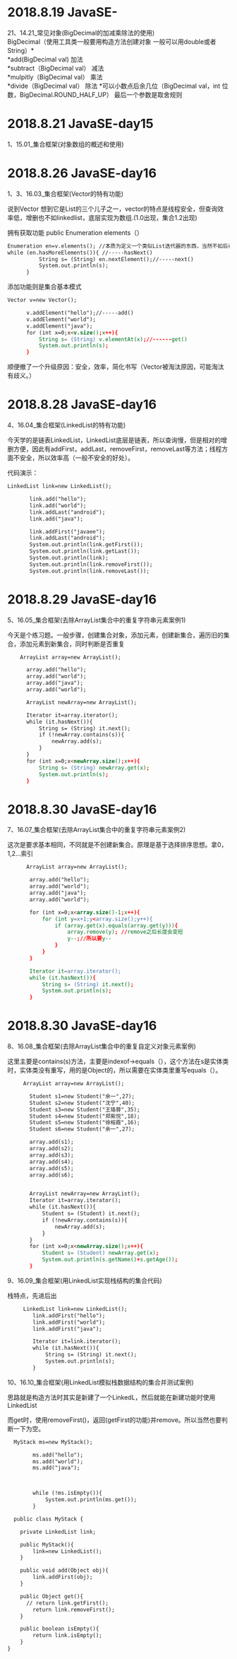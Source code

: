  # 2018.8.19 JavaSE-
 21、14.21_常见对象(BigDecimal的加减乘除法的使用)<br>
 BigDecimal（使用工具类一般要用构造方法创建对象 一般可以用double或者String）*<br>
 *add(BigDecimal val) 加法<br>
 *subtract（BigDecimal val） 减法<br>
 *mulpitly（BigDecimal val） 乘法<br>
 *divide（BigDecimal val） 除法 *可以小数点后余几位（BigDecimal val，int 位数，BigDecimal.ROUND_HALF_UP） 最后一个参数是取舍规则<br>
  # 2018.8.21 JavaSE-day15
  1、15.01_集合框架(对象数组的概述和使用)
  # 2018.8.26 JavaSE-day16
  1、3、16.03_集合框架(Vector的特有功能)
  
  说到Vector 想到它是List的三个儿子之一，vector的特点是线程安全，但查询效率低，增删也不如linkedlist，底层实现为数组.(1.0出现，集合1.2出现)
  
  拥有获取功能 public Enumeration elements（）
  
  ``` HTML
  Enumeration en=v.elements(); //本质为定义一个类似List迭代器的东西，当然不如后者
 while (en.hasMoreElements()){ //-----hasNext()
            String s= (String) en.nextElement();//-----next()
            System.out.println(s);
        }
```

添加功能则是集合基本模式

  ``` HTML
 Vector v=new Vector();

        v.addElement("hello");//-----add()
        v.addElement("world");
        v.addElement("java");
        for (int x=0;x<v.size();x++){
            String s= (String) v.elementAt(x);//------get()
            System.out.println(s);
        }
```

顺便撤了一个升级原因：安全，效率，简化书写（Vector被淘汰原因，可能淘汰有歧义。）

 # 2018.8.28 JavaSE-day16
  4、16.04_集合框架(LinkedList的特有功能)

今天学的是链表LinkedList，LinkedList底层是链表，所以查询慢，但是相对的增删方便，因此有addFirst，addLast，removeFirst，removeLast等方法；线程方面不安全，所以效率高（一般不安全的好处）。

代码演示：
 ``` HTML
LinkedList link=new LinkedList();

        link.add("hello");
        link.add("world");
        link.addLast("android");
        link.add("java");

        link.addFirst("javaee");
        link.addLast("android");
        System.out.println(link.getFirst());
        System.out.println(link.getLast());
        System.out.println(link);
        System.out.println(link.removeFirst());
        System.out.println(link.removeLast());
```
 # 2018.8.29 JavaSE-day16
 
 5、16.05_集合框架(去除ArrayList集合中的重复字符串元素案例1)
 
 今天是个练习题。一般步骤，创建集合对象，添加元素，创建新集合，遍历旧的集合，添加元素到新集合，同时判断是否重复
  ``` HTML
      ArrayList array=new ArrayList();

        array.add("hello");
        array.add("world");
        array.add("java");
        array.add("world");

        ArrayList newArray=new ArrayList();

        Iterator it=array.iterator();
        while (it.hasNext()){
            String s= (String) it.next();
            if (!newArray.contains(s)){
                newArray.add(s);
            }
        }
        for (int x=0;x<newArray.size();x++){
            String s= (String) newArray.get(x);
            System.out.println(s);
        }
```
# 2018.8.30 JavaSE-day16

7、16.07_集合框架(去除ArrayList集合中的重复字符串元素案例2)

这次是要求基本相同，不同就是不创建新集合。原理是基于选择排序思想。拿0，1,2...索引

 ``` HTML
       ArrayList array=new ArrayList();

        array.add("hello");
        array.add("world");
        array.add("java");
        array.add("world");

        for (int x=0;x<array.size()-1;x++){
            for (int y=x+1;y<array.size();y++){
                if (array.get(x).equals(array.get(y))){
                    array.remove(y); //remove之后长度会变短
                    y--;//所以要y--
                }
            }
        }

        Iterator it=array.iterator();
        while (it.hasNext()){
            String s= (String) it.next();
            System.out.println(s);
        }
```
# 2018.8.30 JavaSE-day16

8、16.08_集合框架(去除ArrayList集合中的重复自定义对象元素案例)

这里主要是contains(s)方法，主要是indexof→equals（），这个方法在s是实体类时，实体类没有重写，用的是Object的，所以需要在实体类里重写equals（）。

 ``` HTML
      ArrayList array=new ArrayList();

        Student s1=new Student("余一",27);
        Student s2=new Student("沈宁",40);
        Student s3=new Student("王珞蓉",35);
        Student s4=new Student("郑紫悦",18);
        Student s5=new Student("徐榕霞",16);
        Student s6=new Student("余一",27);

        array.add(s1);
        array.add(s2);
        array.add(s3);
        array.add(s4);
        array.add(s5);
        array.add(s6);


        ArrayList newArray=new ArrayList();
        Iterator it=array.iterator();
        while (it.hasNext()){
            Student s= (Student) it.next();
            if (!newArray.contains(s)){
                newArray.add(s);
            }
        }
        for (int x=0;x<newArray.size();x++){
            Student s= (Student) newArray.get(x);
            System.out.println(s.getName()+s.getAge());
        }
```

9、16.09_集合框架(用LinkedList实现栈结构的集合代码)

栈特点，先进后出

``` HTML
     LinkedList link=new LinkedList();
        link.addFirst("hello");
        link.addFirst("world");
        link.addFirst("java");

        Iterator it=link.iterator();
        while (it.hasNext()){
            String s= (String) it.next();
            System.out.println(s);
        }
```

10、16.10_集合框架(用LinkedList模拟栈数据结构的集合并测试案例)

思路就是构造方法时其实是新建了一个LinkedL，然后就能在新建功能时使用LinkedList

而get时，使用removeFirst()，返回(getFirst的功能)并remove。所以当然也要判断一下为空。

``` HTML
  MyStack ms=new MyStack();

        ms.add("hello");
        ms.add("world");
        ms.add("java");



        while (!ms.isEmpty()){
            System.out.println(ms.get());
        }

  public class MyStack {

    private LinkedList link;

    public MyStack(){
        link=new LinkedList();
    }

    public void add(Object obj){
        link.addFirst(obj);
    }

    public Object get(){
      // return link.getFirst();
        return link.removeFirst();
    }

    public boolean isEmpty(){
        return link.isEmpty();
    }
}
```
  
  
  
 
 



